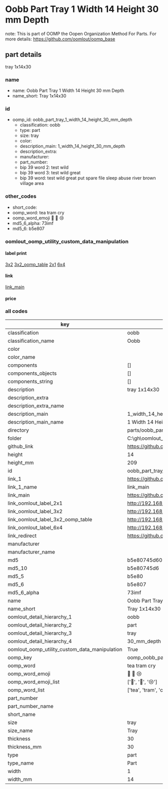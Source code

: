 # Oobb Part Tray 1 Width 14 Height 30 mm Depth  

note: This is part of OOMP the Oopen Organization Method For Parts. For more details: https://github.com/oomlout/oomp_base

##  part details
  



tray 1x14x30



### name
* name: Oobb Part Tray 1 Width 14 Height 30 mm Depth
* name_short: Tray 1x14x30 
### id
* oomp_id: oobb_part_tray_1_width_14_height_30_mm_depth
  * classification: oobb
  * type: part
  * size: tray
  * color: 
  * description_main: 1_width_14_height_30_mm_depth
  * description_extra: 
  * manufacturer: 
  * part_number: 
  * bip 39 word 2: test wild
  * bip 39 word 3: test wild great
  * bip 39 word: test wild great put spare file sleep abuse river brown village area

### other_codes
* short_code: 
* oomp_word: tea tram cry
* oomp_word_emoji :tea: :tram: :cry:
* md5_6_alpha: 73imf
* md5_6: b5e807






### oomlout_oomp_utility_custom_data_manipulation
#### label print
[3x2](http://192.168.1.245:1112/?label=oomp%2073imf)
[3x2_oomp_table](http://192.168.1.108:1112/?label=oomp%2073imf)
[2x1](http://192.168.1.242:1112/?label=oomp%2073imf)
[6x4](http://192.168.1.55:1112/?label=oomp%2073imf)    

#### link

[link_main](https://github.com/oomlout/oomlout_oobb_version_4_generated_parts/tree/main/navigation_oomp/oobb/part/tray/1_width_14_height_30_mm_depth/part)                              

#### price







### all codes 
| key | value |  
| --- | --- |  
| classification | oobb |  
| classification_name | Oobb |  
| color |  |  
| color_name |  |  
| components | [] |  
| components_objects | [] |  
| components_string | [] |  
| description | tray 1x14x30 |  
| description_extra |  |  
| description_extra_name |  |  
| description_main | 1_width_14_height_30_mm_depth |  
| description_main_name | 1 Width 14 Height 30 mm Depth |  
| directory | parts/oobb_part_tray_1_width_14_height_30_mm_depth |  
| folder | C:\gh\oomlout_oobb_version_4_generated_parts\parts\oobb_part_tray_1_width_14_height_30_mm_depth |  
| github_link | https://github.com/oomlout/oomlout_oomp_part_src/tree/main/parts/oobb_part_tray_1_width_14_height_30_mm_depth |  
| height | 14 |  
| height_mm | 209 |  
| id | oobb_part_tray_1_width_14_height_30_mm_depth |  
| link_1 | https://github.com/oomlout/oomlout_oobb_version_4_generated_parts/tree/main/navigation_oomp/oobb/part/tray/1_width_14_height_30_mm_depth/part |  
| link_1_name | link_main |  
| link_main | https://github.com/oomlout/oomlout_oobb_version_4_generated_parts/tree/main/navigation_oomp/oobb/part/tray/1_width_14_height_30_mm_depth/part |  
| link_oomlout_label_2x1 | http://192.168.1.242:1112/?label=oomp%2073imf |  
| link_oomlout_label_3x2 | http://192.168.1.245:1112/?label=oomp%2073imf |  
| link_oomlout_label_3x2_oomp_table | http://192.168.1.108:1112/?label=oomp%2073imf |  
| link_oomlout_label_6x4 | http://192.168.1.55:1112/?label=oomp%2073imf |  
| link_redirect | https://github.com/oomlout/oomlout_oobb_version_4_generated_parts/tree/main/parts/oobb_tray_01_14_30 |  
| manufacturer |  |  
| manufacturer_name |  |  
| md5 | b5e80745d601396558e83aeccc7ec6fc |  
| md5_10 | b5e80745d6 |  
| md5_5 | b5e80 |  
| md5_6 | b5e807 |  
| md5_6_alpha | 73imf |  
| name | Oobb Part Tray 1 Width 14 Height 30 mm Depth |  
| name_short | Tray 1x14x30  |  
| oomlout_detail_hierarchy_1 | oobb |  
| oomlout_detail_hierarchy_2 | part |  
| oomlout_detail_hierarchy_3 | tray |  
| oomlout_detail_hierarchy_4 | 30_mm_depth |  
| oomlout_oomp_utility_custom_data_manipulation | True |  
| oomp_key | oomp_oobb_part_tray_1_width_14_height_30_mm_depth |  
| oomp_word | tea tram cry |  
| oomp_word_emoji | :tea: :tram: :cry: |  
| oomp_word_emoji_list | [':tea:', ':tram:', ':cry:'] |  
| oomp_word_list | ['tea', 'tram', 'cry'] |  
| part_number |  |  
| part_number_name |  |  
| short_name |  |  
| size | tray |  
| size_name | Tray |  
| thickness | 30 |  
| thickness_mm | 30 |  
| type | part |  
| type_name | Part |  
| width | 1 |  
| width_mm | 14 |  
